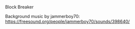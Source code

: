 Block Breaker

Background music by jammerboy70: https://freesound.org/people/jammerboy70/sounds/398640/
